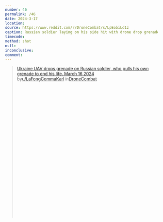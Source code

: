 ```yaml
---
number: 46
permalink: /46
date: 2024-3-17
location: 
source: https://www.reddit.com/r/DroneCombat/s/LpEobiLd1z
caption: Russian soldier laying on his side hit with drone drop grenade then kills himself with his own
timecode: 
method: shot
nsfl: 
inconclusive: 
comment: 
---
```

<blockquote class="reddit-embed-bq" style="height:500px" data-embed-height="566"><a href="https://www.reddit.com/r/DroneCombat/comments/1bgmqjs/ukraine_uav_drops_grenade_on_russian_soldier_who/">Ukraine UAV drops grenade on Russian soldier, who pulls his own grenade to end his life. March 16 2024</a><br> by<a href="https://www.reddit.com/user/LaFongCommaKarl/">u/LaFongCommaKarl</a> in<a href="https://www.reddit.com/r/DroneCombat/">DroneCombat</a></blockquote><script async="" src="https://embed.reddit.com/widgets.js" charset="UTF-8"></script>